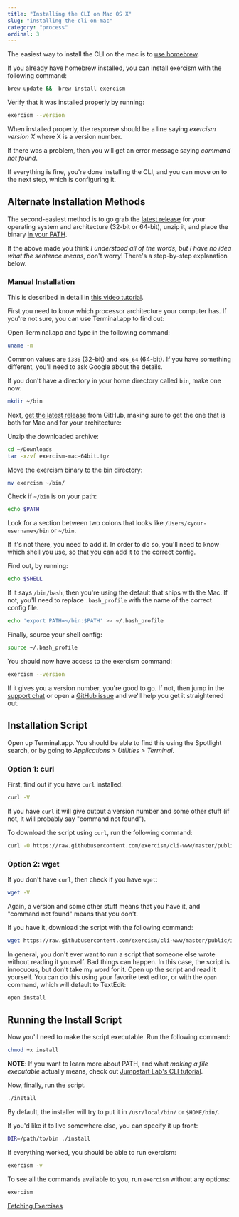 ```yaml
---
title: "Installing the CLI on Mac OS X"
slug: "installing-the-cli-on-mac"
category: "process"
ordinal: 3
---
```


The easiest way to install the CLI on the mac is to [use homebrew](http://brew.sh/).

If you already have homebrew installed, you can install exercism with the following command:

```bash
brew update &&  brew install exercism
```

Verify that it was installed properly by running:

```bash
exercism --version
```

When installed properly, the response should be a line saying _exercism version X_ where X
is a version number.

If there was a problem, then you will get an error message saying _command not found_.

If everything is fine, you're done installing the CLI, and you can move on to the next step,
which is configuring it.

## Alternate Installation Methods

The second-easiest method is to go grab the [latest
release](http://github.com/exercism/cli/releases/latest) for your operating
system and architecture (32-bit or 64-bit), unzip it, and place the binary [in
your PATH](/understanding-path.html).

If the above made you think _I understood all of the words, but I have no idea
what the sentence means_, don't worry! There's a step-by-step explanation
below.

### Manual Installation

This is described in detail in [this video tutorial](https://www.youtube.com/watch?v=TCT4eHGwfaE).

First you need to know which processor architecture your computer has. If
you're not sure, you can use Terminal.app to find out:

Open Terminal.app and type in the following command:

```bash
uname -m
```

Common values are `i386` (32-bit) and `x86_64` (64-bit). If you have something
different, you'll need to ask Google about the details.

If you don't have a directory in your home directory called `bin`, make one now:

```bash
mkdir ~/bin
```

Next, [get the latest
release](https://github.com/exercism/cli/releases/latest) from GitHub, making
sure to get the one that is both for Mac and for your architecture:

Unzip the downloaded archive:

```bash
cd ~/Downloads
tar -xzvf exercism-mac-64bit.tgz
```

Move the exercism binary to the bin directory:

```bash
mv exercism ~/bin/
```

Check if `~/bin` is on your path:

```bash
echo $PATH
```

Look for a section between two colons that looks like
`/Users/<your-username>/bin` or `~/bin`.


If it's not there, you need to add it. In order to do so, you'll need to
know which shell you use, so that you can add it to the correct config.

Find out, by running:

```bash
echo $SHELL
```

If it says `/bin/bash`, then you're using the default that ships with the Mac.
If not, you'll need to replace `.bash_profile` with the name of the correct
config file.

```bash
echo 'export PATH=~/bin:$PATH' >> ~/.bash_profile
```

Finally, source your shell config:

```bash
source ~/.bash_profile
```

You should now have access to the exercism command:

```bash
exercism --version
```

If it gives you a version number, you're good to go. If not, then jump in the
[support chat](https://gitter.im/exercism/support) or open a [GitHub
issue](https://github.com/exercism/exercism.io/issues/new)
and we'll help you get it straightened out.

## Installation Script

Open up Terminal.app. You should be able to find this using the Spotlight search, or by going to _Applications > Utilities > Terminal_.

### Option 1: curl

First, find out if you have `curl` installed:

```bash
curl -V
```

If you have `curl` it will give output a version number and some other stuff (if not, it will probably say "command not found").

To download the script using `curl`, run the following command:

```bash
curl -O https://raw.githubusercontent.com/exercism/cli-www/master/public/install
```

### Option 2: wget

If you don't have `curl`, then check if you have `wget`:

```bash
wget -V
```

Again, a version and some other stuff means that you have it, and "command not found" means that you don't.

If you have it, download the script with the following command:

```bash
wget https://raw.githubusercontent.com/exercism/cli-www/master/public/install
```

In general, you don't ever want to run a script that someone else wrote without reading it yourself. Bad things can happen. In this case, the script is innocuous, but don't take my word for it. Open up the script and read it yourself. You can do this using your favorite text editor, or with the `open` command, which will default to TextEdit:

```bash
open install
```

## Running the Install Script

Now you'll need to make the script executable. Run the following command:

```bash
chmod +x install
```

**NOTE**: If you want to learn more about PATH, and what _making a file executable_ actually means, check out [Jumpstart Lab's CLI tutorial](http://tutorials.jumpstartlab.com/topics/cli.html).

Now, finally, run the script.

```bash
./install
```

By default, the installer will try to put it in `/usr/local/bin/` or `$HOME/bin/`.

If you'd like it to live somewhere else, you can specify it up front:

```bash
DIR=/path/to/bin ./install
```

If everything worked, you should be able to run exercism:

```bash
exercism -v
```

To see all the commands available to you, run `exercism` without any options:

```bash
exercism
```


<a class="secondary-button" href="fetching-exercises.html">Fetching Exercises</a>
